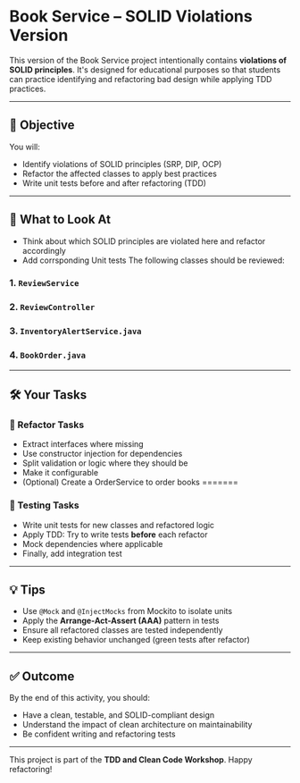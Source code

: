 # Book Service – SOLID Violations Version

This version of the Book Service project intentionally contains **violations of SOLID principles**. It's designed for educational purposes so that students can practice identifying and refactoring bad design while applying TDD practices.

---

## 🎯 Objective

You will:
- Identify violations of SOLID principles (SRP, DIP, OCP)
- Refactor the affected classes to apply best practices
- Write unit tests before and after refactoring (TDD)

---

## 🔎 What to Look At

- Think about which SOLID principles are violated here and refactor accordingly
- Add corrsponding Unit tests
The following classes should be reviewed:

### 1. `ReviewService`

### 2. `ReviewController`

### 3. `InventoryAlertService.java`

### 4. `BookOrder.java`

---

## 🛠️ Your Tasks

### 🧼 Refactor Tasks
- Extract interfaces where missing
- Use constructor injection for dependencies
- Split validation or logic where they should be
- Make it configurable
- (Optional) Create a OrderService to order books
=======

### 🧪 Testing Tasks
- Write unit tests for new classes and refactored logic
- Apply TDD: Try to write tests **before** each refactor
- Mock dependencies where applicable
- Finally, add integration test

---

## 💡 Tips

- Use `@Mock` and `@InjectMocks` from Mockito to isolate units
- Apply the **Arrange-Act-Assert (AAA)** pattern in tests
- Ensure all refactored classes are tested independently
- Keep existing behavior unchanged (green tests after refactor)

---

## ✅ Outcome

By the end of this activity, you should:
- Have a clean, testable, and SOLID-compliant design
- Understand the impact of clean architecture on maintainability
- Be confident writing and refactoring tests

---

This project is part of the **TDD and Clean Code Workshop**. Happy refactoring!

